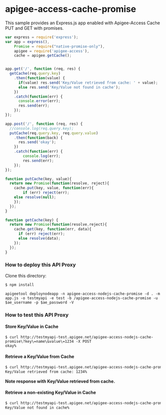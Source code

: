 apigee-access-cache-promise
===========================

This sample provides an Express.js app enabled with Apigee-Access Cache PUT and GET with promises.

```javascript
var express = require('express');
var app = express(),
    Promise = require("native-promise-only"),
    apigee = require('apigee-access'),
    cache = apigee.getCache();


app.get('/', function (req, res) {
  getCache(req.query.key)
    .then(function(value) {
      if(value) res.send('Key/Value retrieved from cache: ' + value);
      else res.send('Key/Value not found in cache');
    })
    .catch(function(err) {
      console.error(err);
      res.send(err);
    });
});

app.post('/', function (req, res) {
  //console.log(req.query.key);
  putCache(req.query.key, req.query.value)
    .then(function(back) {
      res.send('okay');
    })
    .catch(function(err) {
    	console.log(err);
    	res.send(err);
    });
});

function putCache(key, value){
  return new Promise(function(resolve, reject){
    cache.put(key, value, function(err){
    	if (err) reject(err);
	else resolve(null);
    });
  });
}

function getCache(key) {
  return new Promise(function(resolve,reject){
    cache.get(key, function(err, data){
      if (err) reject(err);
      else resolve(data);
    });
  });
}

```

### How to deploy this API Proxy

Clone this directory:
```bash
$ npm install
```

```
apigeetool deploynodeapp -n apigee-access-nodejs-cache-promise -d . -m app.js -o testmyapi -e test -b /apigee-access-nodejs-cache-promise -u $ae_username -p $ae_password -V
```

### How to test this API Proxy

#### Store Key/Value in Cache

```
$ curl http://testmyapi-test.apigee.net/apigee-access-nodejs-cache-promise\?key\=name\&value\=1234 -X POST
okay%
```

#### Retrieve a Key/Value from Cache

```bash
$ curl http://testmyapi-test.apigee.net/apigee-access-nodejs-cache-promise\?key\=name -X GET
Key/Value retrieved from cache: 1234%
```

**Note response with Key/Value retrieved from cache.**

#### Retrieve a non-existing Key/Value in Cache

```bash
$ curl http://testmyapi-test.apigee.net/apigee-access-nodejs-cache-promise\?key\=invalid -X GET
Key/Value not found in cache%
```
